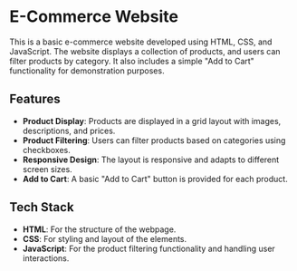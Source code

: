 # E-Commerce Website

This is a basic e-commerce website developed using HTML, CSS, and JavaScript. The website displays a collection of products, and users can filter products by category. It also includes a simple "Add to Cart" functionality for demonstration purposes.

## Features
- **Product Display**: Products are displayed in a grid layout with images, descriptions, and prices.
- **Product Filtering**: Users can filter products based on categories using checkboxes.
- **Responsive Design**: The layout is responsive and adapts to different screen sizes.
- **Add to Cart**: A basic "Add to Cart" button is provided for each product.

## Tech Stack
- **HTML**: For the structure of the webpage.
- **CSS**: For styling and layout of the elements.
- **JavaScript**: For the product filtering functionality and handling user interactions.

